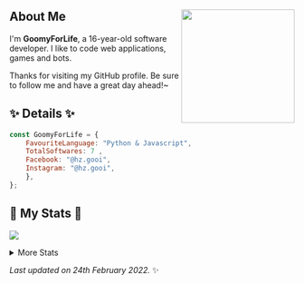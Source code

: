 ## About Me <img align="right" src="https://avatars.githubusercontent.com/u/99566927?v=4" width="200" />
I'm **GoomyForLife**, a 16-year-old software developer. I like to code web applications, games and bots. 
  
Thanks for visiting my GitHub profile. Be sure to follow me and have a great day ahead!~
  
<h2 align="left"> ✨ Details ✨</h2>

```js
const GoomyForLife = {
    FavouriteLanguage: "Python & Javascript",
    TotalSoftwares: 7 ,
    Facebook: "@hz.gooi",
    Instagram: "@hz.gooi",
    },
};
```
  
<h2 align="left"> 🚀 My Stats 🚀</h2>
<p align="left">
<img src="https://github-readme-streak-stats.herokuapp.com/?user=GoomyForLife&theme=tokyonight">
</p>
<details>
  <summary>
      More Stats
  </summary>
  <p align="left">
    <img src="https://github-profile-trophy.vercel.app/?username=GoomyForLife&theme=dracula">
    <img src="https://github-readme-stats.vercel.app/api?username=GoomyForLife&theme=tokyonight">
  </p>
</details>
  
<!-- Last updated on Thu Feb 24 2022 06:18:58 GMT+0000 (Coordinated Universal Time) ;-;-->
<i>Last updated on 24th February 2022.</i> ✨
